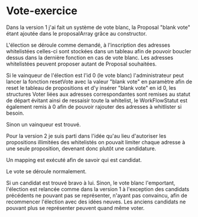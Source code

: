 # Vote-exercice


Dans la version 1 j'ai fait un système de vote blanc, la Proposal "blank vote" étant ajoutée dans le proposalArray grâce au constructor.

L'élection se déroule comme demandé, à l'inscription des adresses whitelistées celles-ci sont stockées dans un tableau afin de pouvoir boucler dessus dans la dernière 
fonction en cas de vote blanc. Les adresses whitelistées peuvent proposer autant de Proposal souhaitées.

Si le vainqueur de l'élection est l'id 0 (le vote blanc) l'administrateur peut lancer la fonction resetVote avec la valeur "blank vote" en paramètre 
afin de reset le tableau de propositions et d'y insérer "blank vote" en id 0, les structures Voter liées aux adresses correspondantes sont remises au statut de départ
évitant ainsi de ressaisir toute la whitelist, le WorkFlowStatut est également remis à 0 afin de pouvoir rajouter des adresses à whitlister si besoin.

Sinon un vainqueur est trouvé.




Pour la version 2 je suis parti dans l'idée qu'au lieu d'autoriser les propositions illimitées des whitelistés on pouvait limiter chaque adresse à une seule proposition, devenant donc plutôt une candidature.

Un mapping est exécuté afin de savoir qui est candidat.

Le vote se déroule normalement.

Si un candidat est trouvé bravo à lui. Sinon, le vote blanc l'emportant, l'élection est relancée comme dans la version 1 à l'exception des candidats précédents ne pouvant pas se représenter, n'ayant pas convaincu, afin de recommencer l'élection avec des idées neuves.
Les anciens candidats ne pouvant plus se représenter peuvent quand même voter.
